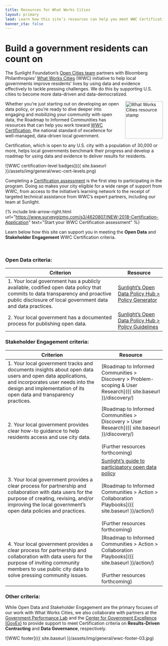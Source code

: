 ```yaml
---
title: Resources for What Works Cities
layout: primary
lead: Learn how this site’s resources can help you meet WWC Certification criteria
banner_cta: false
---
```


# Build a government residents can count on

The Sunlight Foundation’s [Open Cities team](https://sunlightfoundation.com/policy/open-cities/) partners with Bloomberg Philanthropies’ [What Works Cities](https://whatworkscities.bloomberg.org/) (WWC) initiative to help local governments improve residents’ lives by using data and evidence effectively to tackle pressing challenges. We do this by supporting U.S. cities to become more data-driven and data-democratized.

<img src="{{ site.baseurl }}/assets/img/logos/wwc-resource-stamp.png" align="right" alt="What Works Cities resource stamp" width="120" style="margin-left:15px;">

Whether you’re just starting out on developing an open data policy, or you’re ready to dive deeper into engaging and mobilizing your community with open data, the Roadmap to Informed Communities has resources that can help you work toward [WWC Certification](https://whatworkscities.bloomberg.org/certification/), the national standard of excellence for well-managed, data-driven local government.

Certification, which is open to any U.S. city with a population of 30,000 or more, helps local governments benchmark their progress and develop a roadmap for using data and evidence to deliver results for residents.

![WWC certification-level badges]({{ site.baseurl }}/assets/img/general/wwc-cert-levels.png)

Completing a [Certification assessment](https://www.surveygizmo.com/s3/4620807/NEW-2018-Certification-Application) is the first step to participating in the program. Doing so makes your city eligible for a wide range of support from WWC, from access to the initiative’s learning network to the receipt of targeted technical assistance from WWC’s expert partners, including our team at Sunlight.

{% include link-arrow-right.html
  url="https://www.surveygizmo.com/s3/4620807/NEW-2018-Certification-Application"
  text="Start your WWC Certification assessment"
%}

Learn below how this site can support you in meeting the **Open Data** and **Stakeholder Engagement** WWC Certification criteria.

<br>

### Open Data criteria:

|Criterion|Resource|
|---|---|
|1. Your local government has a publicly available, codified open data policy that commits to data transparency and proactive public disclosure of local government data and data practices.|[Sunlight’s Open Data Policy Hub > Policy Generator](https://opendatapolicyhub.sunlightfoundation.com/generator/)|
|2. Your local government has a documented process for publishing open data.|[Sunlight’s Open Data Policy Hub > Policy Guidelines](https://opendatapolicyhub.sunlightfoundation.com/guidelines/)|

### Stakeholder Engagement criteria:

|Criterion|Resource|
|---|---|
|1. Your local government tracks and documents insights about open data users and open data applications, and incorporates user needs into the design and implementation of its open data and transparency practices.|[Roadmap to Informed Communities > Discovery > Problem-scoping & User Research]({{ site.baseurl }}/discovery/)|
|2. Your local government provides clear how-to guidance to help residents access and use city data.|[Roadmap to Informed Communities > Discovery > User Research]({{ site.baseurl }}/discovery/) <br><br>(Further resources forthcoming)|
|3. Your local government provides a clear process for partnership and collaboration with data users for the purpose of creating, revising, and/or improving the local government’s open data policies and practices.|[Sunlight’s guide to participatory open data policy](https://sunlightfoundation.com/policy/open-cities/projects-resources/#crowdlaw)<br><br>[Roadmap to Informed Communities > Action > Collaboration Playbooks]({{ site.baseurl }}/action/) <br><br>(Further resources forthcoming)|
|4. Your local government provides a clear process for partnership and collaboration with data users for the purpose of inviting community members to use public city data to solve pressing community issues.|[Roadmap to Informed Communities > Action > Collaboration Playbooks]({{ site.baseurl }}/action/) <br><br>(Further resources forthcoming)|

### Other criteria:

While Open Data and Stakeholder Engagement are the primary focuses of our work with What Works Cities, we also collaborate with partners at the [Government Performance Lab](https://govlab.hks.harvard.edu/) and the [Center for Government Excellence (GovEx)](https://govex.jhu.edu/) to provide support to meet Certification criteria on **Results-Driven Contracting** and **Data Governance**, respectively.

![WWC footer]({{ site.baseurl }}/assets/img/general/wwc-footer-03.jpg)
